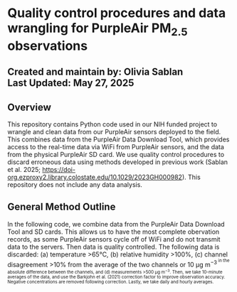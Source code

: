 # Quality control procedures and data wrangling for PurpleAir PM<sub>2.5</sub> observations 
## Created and maintain by: Olivia Sablan <br> Last Updated: May 27, 2025 <br>

## Overview
This repository contains Python code used in our NIH funded project to wrangle and clean data from our PurpleAir sensors deployed to the field. This combines data from the PurpleAir Data Download Tool, which provides access to the real-time data via WiFi from PurpleAir sensors, and the data from the physical PurpleAir SD card. We use quality control procedures to discard erroneous data using methods developed in previous work (Sablan et al. 2025; https://doi-org.ezproxy2.library.colostate.edu/10.1029/2023GH000982). This repository does not include any data analysis.

## General Method Outline
In the following code, we combine data from the PurpleAir Data Download Tool and SD cards. This allows us to have the most complete obervation records, as some PurpleAir sensors cycle off of WiFi and do not transmit data to the servers. Then data is quality controlled. The following data is discarded: (a) temperature >65°C, (b) relative humidity >100%, (c) channel disagreement >10% from the average of the two channels or 10 μg m<sup>−3<sup> in the absolute difference between the channels, and (d) measurements >500 μg m<sup>−3</sup>. Then, we take 10-minute averages of the data, and use the Barkjohn et al. (2021) correction factor to improve observation accuracy. Negative concentrations are removed following correction. Lastly, we take daily and hourly averages.

